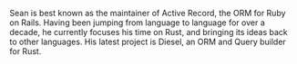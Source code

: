 Sean is best known as the maintainer of Active Record, the ORM for Ruby on Rails. Having been jumping from language to language for over a decade, he currently focuses his time on Rust, and bringing its ideas back to other languages. His latest project is Diesel, an ORM and Query builder for Rust.
